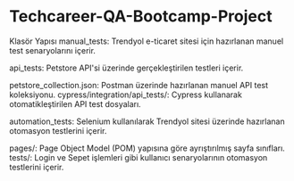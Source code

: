 # Techcareer-QA-Bootcamp-Project

Klasör Yapısı
manual_tests: Trendyol e-ticaret sitesi için hazırlanan manuel test senaryolarını içerir.

api_tests: Petstore API'si üzerinde gerçekleştirilen testleri içerir.

petstore_collection.json: Postman üzerinde hazırlanan manuel API test koleksiyonu.
cypress/integration/api_tests/: Cypress kullanarak otomatikleştirilen API test dosyaları.

automation_tests: Selenium kullanılarak Trendyol sitesi üzerinde hazırlanan otomasyon testlerini içerir.

pages/: Page Object Model (POM) yapısına göre ayrıştırılmış sayfa sınıfları.
tests/: Login ve Sepet işlemleri gibi kullanıcı senaryolarının otomasyon testlerini içerir.

